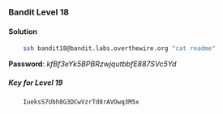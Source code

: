 ### Bandit Level 18

#### Solution
```bash
	ssh bandit18@bandit.labs.overthewire.org "cat readme"
```
**Password**: *kfBf3eYk5BPBRzwjqutbbfE887SVc5Yd*


##### Key for Level 19
```
	IueksS7Ubh8G3DCwVzrTd8rAVOwq3M5x
```
